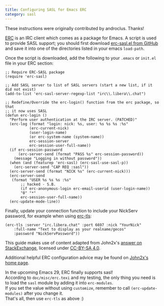 ```yaml
---
title: Configuring SASL for Emacs ERC
category: sasl
---
```


These instructions were originally contributed by androclus. Thanks!

[ERC](https://www.emacswiki.org/emacs/ERC) is an IRC client which comes as a
package for Emacs. A script is used to provide SASL support; you should first
download [erc-sasl.el from GitHub](https://github.com/syl20bnr/spacemacs/blob/master/layers/%2Bchat/erc/local/erc-sasl/erc-sasl.el)
and save it into one of the directories listed in your emacs `load-path`.

Once the script is downloaded, add the following to your `.emacs` or `init.el`
file in your ERC section:

```elisp
;; Require ERC-SASL package
(require 'erc-sasl)

;; Add SASL server to list of SASL servers (start a new list, if it did not exist)
(add-to-list 'erc-sasl-server-regexp-list "irc\\.libera\\.chat")

;; Redefine/Override the erc-login() function from the erc package, so that
;; it now uses SASL
(defun erc-login ()
  "Perform user authentication at the IRC server. (PATCHED)"
  (erc-log (format "login: nick: %s, user: %s %s %s :%s"
           (erc-current-nick)
           (user-login-name)
           (or erc-system-name (system-name))
           erc-session-server
           erc-session-user-full-name))
  (if erc-session-password
      (erc-server-send (format "PASS %s" erc-session-password))
    (message "Logging in without password"))
  (when (and (featurep 'erc-sasl) (erc-sasl-use-sasl-p))
    (erc-server-send "CAP REQ :sasl"))
  (erc-server-send (format "NICK %s" (erc-current-nick)))
  (erc-server-send
   (format "USER %s %s %s :%s"
       ;; hacked - S.B.
       (if erc-anonymous-login erc-email-userid (user-login-name))
       "0" "*"
       erc-session-user-full-name))
  (erc-update-mode-line))
```

Finally, update your connection function to include your NickServ password,
for example when using [erc-tls](https://www.emacswiki.org/emacs/ErcSSL):

```elisp
(erc-tls :server "irc.libera.chat" :port 6697 :nick "YourNick"
    :full-name "Text to display as your realname/gecos"
    :password "NickServPassword"))
```

This guide makes use of content adapted from John2x's
[answer on StackExchange](https://emacs.stackexchange.com/questions/47572/how-to-open-an-irc-session-using-sasl),
licensed under [CC-BY-SA 4.0](https://creativecommons.org/licenses/by-sa/4.0/).

Additional helpful ERC configuration advice may be found on
[John2x's home page](https://www.john2x.com/emacs.html).


In the upcoming Emacs 29, ERC finally supports sasl!  
According to `doc/misc/erc.texi` and my testing,
the only thing you need is to load the `sasl` module by adding it into `erc-modules`.  
If you set the value without using `customize`,
remember to call `(erc-update-modules)` after you change it.  
That's all, then use `erc-tls` as above :)
